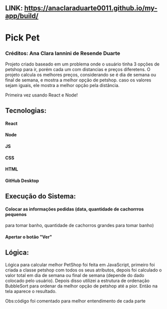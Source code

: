 ## LINK: https://anaclaraduarte0011.github.io/my-app/build/
# Pick Pet
### Créditos: Ana Clara Iannini de Resende Duarte

Projeto criado baseado em um problema onde o usuário tinha 3 opções de petshop para ir, porém
cada um com distancias e preços diferetens. O projeto calcula os melhores preços,
 considerando se é dia de semana ou final de semana, e mostra a melhor opção de petshop. caso os valores sejam iguais, ele 
mostra a melhor opção pela distância.

Primeira vez usando React e Node!

## Tecnologias:
#### React
#### Node
#### JS
#### CSS
#### HTML
#### GitHub Desktop

## Execução do Sistema:
#### Colocar as informações pedidas (data, quantidade de cachorrros pequenos 
para tomar banho, quantidade de cachorros grandes para tomar banho)
#### Apertar o botão "Ver"

## Lógica:
Lógica para calcular melhor PetShop foi feita em JavaScript, primeiro foi criada a classe petshop
com todos os seus atributos, depois foi calculado o valor total em dia de semana ou final de semana (depende do dado
colocado pelo usuário). 
Depois disso utilizei a estrutura de ordenação BubbleSort para ordenar da melhor opção
de petshop até a pior. Então na tela aparece o resultado.

Obs:código foi comentado 
para melhor entendimento de cada parte
